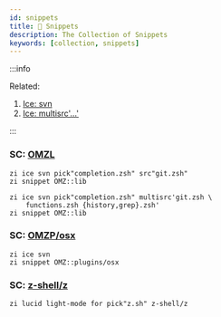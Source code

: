```yaml
---
id: snippets
title: 🔺 Snippets
description: The Collection of Snippets
keywords: [collection, snippets]
---
```


:::info

Related:

1. [Ice: svn](/docs/guides/ice#svn)
2. [Ice: multisrc'…'](docs/guides/ice#the-multisrc-ice)

:::

### SC: [OMZL](https://github.com/ohmyzsh/ohmyzsh/tree/master/lib)

```shell
zi ice svn pick"completion.zsh" src"git.zsh"
zi snippet OMZ::lib
```

```shell
zi ice svn pick"completion.zsh" multisrc'git.zsh \
    functions.zsh {history,grep}.zsh'
zi snippet OMZ::lib
```

### SC: [OMZP/osx](https://github.com/ohmyzsh/ohmyzsh/tree/master/plugins/osx)

```shell
zi ice svn
zi snippet OMZ::plugins/osx
```

### SC: [z-shell/z](https://github.com/z-shell/z)

```shell
zi lucid light-mode for pick"z.sh" z-shell/z
```
